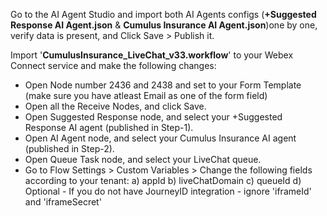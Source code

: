 Go to the AI Agent Studio and import both AI Agents configs (**+Suggested Response AI Agent.json** & **Cumulus Insurance AI Agent.json**)one by one, verify data is present, and Click Save > Publish it.

Import '**CumulusInsurance_LiveChat_v33.workflow**' to your Webex Connect service and make the following changes:
- Open Node number 2436 and 2438 and set to your Form Template (make sure you have atleast Email as one of the form field)
- Open all the Receive Nodes, and click Save.
- Open Suggested Response node, and select your +Suggested Response AI agent (published in Step-1).
- Open AI Agent node, and select your Cumulus Insurance AI agent (published in Step-2).
- Open Queue Task node, and select your LiveChat queue.
- Go to Flow Settings > Custom Variables > Change the following fields according to your tenant:
  a) appId
  b) liveChatDomain
  c) queueId
  d) Optional - If you do not have JourneyID integration - ignore 'iframeId' and 'iframeSecret'
